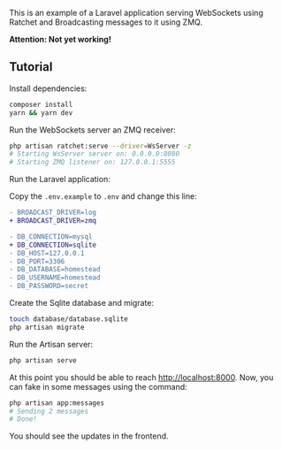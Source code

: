 This is an example of a Laravel application serving WebSockets using Ratchet and Broadcasting messages to it using ZMQ.

**Attention: Not yet working!**

## Tutorial

Install dependencies:

```bash
composer install
yarn && yarn dev
```

Run the WebSockets server an ZMQ receiver:

```bash
php artisan ratchet:serve --driver=WsServer -z
# Starting WsServer server on: 0.0.0.0:8080
# Starting ZMQ listener on: 127.0.0.1:5555
```

Run the Laravel application:

Copy the `.env.example` to `.env` and change this line:

```diff
- BROADCAST_DRIVER=log
+ BROADCAST_DRIVER=zmq

- DB_CONNECTION=mysql
+ DB_CONNECTION=sqlite
- DB_HOST=127.0.0.1
- DB_PORT=3306
- DB_DATABASE=homestead
- DB_USERNAME=homestead
- DB_PASSWORD=secret
```

Create the Sqlite database and migrate:

```bash
touch database/database.sqlite
php artisan migrate
```

Run the Artisan server:

```bash
php artisan serve
```

At this point you should be able to reach [http://localhost:8000](http://localhost:8000). Now, you can fake in some messages using the command:

```bash
php artisan app:messages
# Sending 2 messages
# Done!
```

You should see the updates in the frontend.
